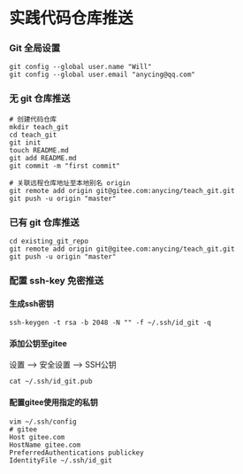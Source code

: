 # 实践代码仓库推送

### Git 全局设置

```shell
git config --global user.name "Will"
git config --global user.email "anycing@qq.com"
```

### 无 git 仓库推送

```shell
# 创建代码仓库
mkdir teach_git
cd teach_git
git init 
touch README.md
git add README.md
git commit -m "first commit"

# 关联远程仓库地址至本地别名 origin
git remote add origin git@gitee.com:anycing/teach_git.git
git push -u origin "master"
```

### 已有 git 仓库推送

```shell
cd existing_git_repo
git remote add origin git@gitee.com:anycing/teach_git.git
git push -u origin "master"
```

### 配置 ssh-key 免密推送

#### 生成ssh密钥

```
ssh-keygen -t rsa -b 2048 -N "" -f ~/.ssh/id_git -q
```

#### 添加公钥至gitee

设置 --> 安全设置 --> SSH公钥

```
cat ~/.ssh/id_git.pub
```

#### 配置gitee使用指定的私钥

```
vim ~/.ssh/config
# gitee
Host gitee.com
HostName gitee.com
PreferredAuthentications publickey
IdentityFile ~/.ssh/id_git
```
